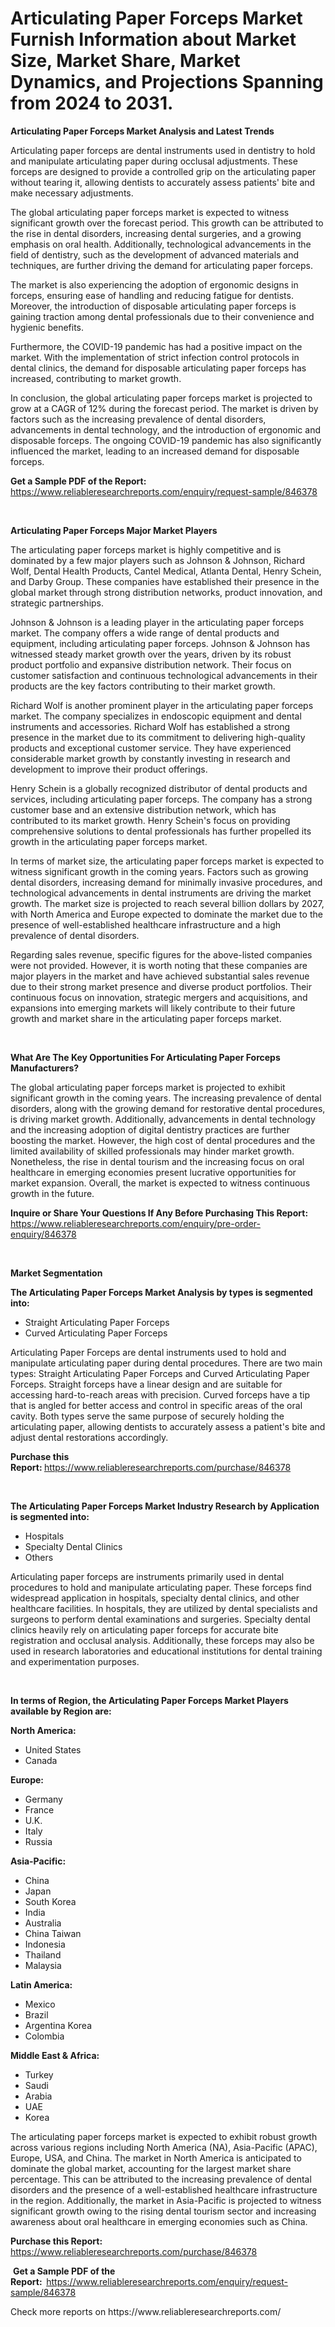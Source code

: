 <p><h1>Articulating Paper Forceps Market Furnish Information about Market Size, Market Share, Market Dynamics, and Projections Spanning from 2024 to 2031.</h1></p><p><strong>Articulating Paper Forceps Market Analysis and Latest Trends</strong></p>
<p><p>Articulating paper forceps are dental instruments used in dentistry to hold and manipulate articulating paper during occlusal adjustments. These forceps are designed to provide a controlled grip on the articulating paper without tearing it, allowing dentists to accurately assess patients' bite and make necessary adjustments.</p><p>The global articulating paper forceps market is expected to witness significant growth over the forecast period. This growth can be attributed to the rise in dental disorders, increasing dental surgeries, and a growing emphasis on oral health. Additionally, technological advancements in the field of dentistry, such as the development of advanced materials and techniques, are further driving the demand for articulating paper forceps.</p><p>The market is also experiencing the adoption of ergonomic designs in forceps, ensuring ease of handling and reducing fatigue for dentists. Moreover, the introduction of disposable articulating paper forceps is gaining traction among dental professionals due to their convenience and hygienic benefits.</p><p>Furthermore, the COVID-19 pandemic has had a positive impact on the market. With the implementation of strict infection control protocols in dental clinics, the demand for disposable articulating paper forceps has increased, contributing to market growth.</p><p>In conclusion, the global articulating paper forceps market is projected to grow at a CAGR of 12% during the forecast period. The market is driven by factors such as the increasing prevalence of dental disorders, advancements in dental technology, and the introduction of ergonomic and disposable forceps. The ongoing COVID-19 pandemic has also significantly influenced the market, leading to an increased demand for disposable forceps.</p></p>
<p><strong>Get a Sample PDF of the Report:&nbsp;</strong> <a href="https://www.reliableresearchreports.com/enquiry/request-sample/846378">https://www.reliableresearchreports.com/enquiry/request-sample/846378</a></p>
<p>&nbsp;</p>
<p><strong>Articulating Paper Forceps Major Market Players</strong></p>
<p><p>The articulating paper forceps market is highly competitive and is dominated by a few major players such as Johnson & Johnson, Richard Wolf, Dental Health Products, Cantel Medical, Atlanta Dental, Henry Schein, and Darby Group. These companies have established their presence in the global market through strong distribution networks, product innovation, and strategic partnerships.</p><p>Johnson & Johnson is a leading player in the articulating paper forceps market. The company offers a wide range of dental products and equipment, including articulating paper forceps. Johnson & Johnson has witnessed steady market growth over the years, driven by its robust product portfolio and expansive distribution network. Their focus on customer satisfaction and continuous technological advancements in their products are the key factors contributing to their market growth.</p><p>Richard Wolf is another prominent player in the articulating paper forceps market. The company specializes in endoscopic equipment and dental instruments and accessories. Richard Wolf has established a strong presence in the market due to its commitment to delivering high-quality products and exceptional customer service. They have experienced considerable market growth by constantly investing in research and development to improve their product offerings.</p><p>Henry Schein is a globally recognized distributor of dental products and services, including articulating paper forceps. The company has a strong customer base and an extensive distribution network, which has contributed to its market growth. Henry Schein's focus on providing comprehensive solutions to dental professionals has further propelled its growth in the articulating paper forceps market.</p><p>In terms of market size, the articulating paper forceps market is expected to witness significant growth in the coming years. Factors such as growing dental disorders, increasing demand for minimally invasive procedures, and technological advancements in dental instruments are driving the market growth. The market size is projected to reach several billion dollars by 2027, with North America and Europe expected to dominate the market due to the presence of well-established healthcare infrastructure and a high prevalence of dental disorders.</p><p>Regarding sales revenue, specific figures for the above-listed companies were not provided. However, it is worth noting that these companies are major players in the market and have achieved substantial sales revenue due to their strong market presence and diverse product portfolios. Their continuous focus on innovation, strategic mergers and acquisitions, and expansions into emerging markets will likely contribute to their future growth and market share in the articulating paper forceps market.</p></p>
<p>&nbsp;</p>
<p><strong>What Are The Key Opportunities For Articulating Paper Forceps Manufacturers?</strong></p>
<p><p>The global articulating paper forceps market is projected to exhibit significant growth in the coming years. The increasing prevalence of dental disorders, along with the growing demand for restorative dental procedures, is driving market growth. Additionally, advancements in dental technology and the increasing adoption of digital dentistry practices are further boosting the market. However, the high cost of dental procedures and the limited availability of skilled professionals may hinder market growth. Nonetheless, the rise in dental tourism and the increasing focus on oral healthcare in emerging economies present lucrative opportunities for market expansion. Overall, the market is expected to witness continuous growth in the future.</p></p>
<p><strong>Inquire or Share Your Questions If Any Before Purchasing This Report:</strong> <a href="https://www.reliableresearchreports.com/enquiry/pre-order-enquiry/846378">https://www.reliableresearchreports.com/enquiry/pre-order-enquiry/846378</a></p>
<p>&nbsp;</p>
<p><strong>Market Segmentation</strong></p>
<p><strong>The Articulating Paper Forceps Market Analysis by types is segmented into:</strong></p>
<p><ul><li>Straight Articulating Paper Forceps</li><li>Curved Articulating Paper Forceps</li></ul></p>
<p><p>Articulating Paper Forceps are dental instruments used to hold and manipulate articulating paper during dental procedures. There are two main types: Straight Articulating Paper Forceps and Curved Articulating Paper Forceps. Straight forceps have a linear design and are suitable for accessing hard-to-reach areas with precision. Curved forceps have a tip that is angled for better access and control in specific areas of the oral cavity. Both types serve the same purpose of securely holding the articulating paper, allowing dentists to accurately assess a patient's bite and adjust dental restorations accordingly.</p></p>
<p><strong>Purchase this Report:&nbsp;</strong><a href="https://www.reliableresearchreports.com/purchase/846378">https://www.reliableresearchreports.com/purchase/846378</a></p>
<p>&nbsp;</p>
<p><strong>The Articulating Paper Forceps Market Industry Research by Application is segmented into:</strong></p>
<p><ul><li>Hospitals</li><li>Specialty Dental Clinics</li><li>Others</li></ul></p>
<p><p>Articulating paper forceps are instruments primarily used in dental procedures to hold and manipulate articulating paper. These forceps find widespread application in hospitals, specialty dental clinics, and other healthcare facilities. In hospitals, they are utilized by dental specialists and surgeons to perform dental examinations and surgeries. Specialty dental clinics heavily rely on articulating paper forceps for accurate bite registration and occlusal analysis. Additionally, these forceps may also be used in research laboratories and educational institutions for dental training and experimentation purposes.</p></p>
<p>&nbsp;</p>
<p><strong>In terms of Region, the Articulating Paper Forceps Market Players available by Region are:</strong></p>
<p>
    <p> <strong> North America: </strong>
        <ul>
            <li>United States</li>
            <li>Canada</li>
        </ul>
        </p> 
    <p> <strong> Europe: </strong>
        <ul>
            <li>Germany</li>
            <li>France</li>
            <li>U.K.</li>
            <li>Italy</li>
            <li>Russia</li>
        </ul>
        </p> 
    <p> <strong> Asia-Pacific: </strong>
        <ul>
            <li>China</li>
            <li>Japan</li>
            <li>South Korea</li>
            <li>India</li>
            <li>Australia</li>
            <li>China Taiwan</li>
            <li>Indonesia</li>
            <li>Thailand</li>
            <li>Malaysia</li>
        </ul>
        </p> 
    <p> <strong> Latin America: </strong>
        <ul>
            <li>Mexico</li>
            <li>Brazil</li>
            <li>Argentina Korea</li>
            <li>Colombia</li>
        </ul>
        </p> 
    <p> <strong> Middle East & Africa: </strong>
        <ul>
            <li>Turkey</li>
            <li>Saudi</li>
            <li>Arabia</li>
            <li>UAE</li>
            <li>Korea</li>
        </ul>
    </p>
    </p>
<p><p>The articulating paper forceps market is expected to exhibit robust growth across various regions including North America (NA), Asia-Pacific (APAC), Europe, USA, and China. The market in North America is anticipated to dominate the global market, accounting for the largest market share percentage. This can be attributed to the increasing prevalence of dental disorders and the presence of a well-established healthcare infrastructure in the region. Additionally, the market in Asia-Pacific is projected to witness significant growth owing to the rising dental tourism sector and increasing awareness about oral healthcare in emerging economies such as China.</p></p>
<p><strong>Purchase this Report: </strong><a href="https://www.reliableresearchreports.com/purchase/846378">https://www.reliableresearchreports.com/purchase/846378</a></p>
<p>&nbsp;<strong>Get a Sample PDF of the Report:&nbsp;&nbsp;</strong><a href="https://www.reliableresearchreports.com/enquiry/request-sample/846378">https://www.reliableresearchreports.com/enquiry/request-sample/846378</a></p>
<p><strong></strong></p>
<p>Check more reports on https://www.reliableresearchreports.com/</p>